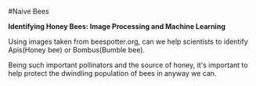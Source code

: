 #Naive Bees

**Identifying Honey Bees: Image Processing and Machine Learning**



Using images taken from beespotter.org, can we help scientists to 
identify Apis(Honey bee) or Bombus(Bumble bee).  
  
Being such important pollinators and the source of honey, it's important to help protect the dwindling population of bees in anyway we can.